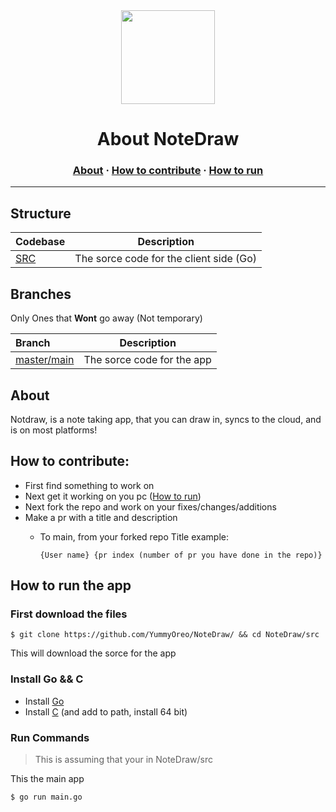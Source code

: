 <div align="center" ><img src="https://github.com/YummyOreo/NoteDraw/blob/main/Best%20logo.png" width="150" height="150"></div>
<h1 align="center">About NoteDraw</h1>
<h3 align="center"><a href="#about">About</a> · <a href="#how-to-contribute">How to contribute</a> · <a href="#how-to-run-the-app">How to run</a>

---

## Structure

| Codebase   | Description                             |
|:---------- |:---------------------------------------:|
| [SRC](src) | The sorce code for the client side (Go) |

## Branches

Only Ones that **Wont** go away (Not temporary)

| Branch                                                | Description                |
|:----------------------------------------------------- |:--------------------------:|
| [master/main](https://github.com/Yummyoreo/NoteDraw/) | The sorce code for the app |

## About

Notdraw, is a note taking app, that you can draw in, syncs to the cloud, and is on most platforms!

## How to contribute:

- First find something to work on
- Next get it working on you pc ([How to run](#how-to-run-the-app))
- Next fork the repo and work on your fixes/changes/additions
- Make a pr with a title and description
  - To main, from your forked repo
    Title example:
    
    ```
    {User name} {pr index (number of pr you have done in the repo)}
    ```

## How to run the app

### First download the files

```console
$ git clone https://github.com/YummyOreo/NoteDraw/ && cd NoteDraw/src
```

This will download the sorce for the app

### Install Go && C

- Install [Go](https://golang.org/)
- Install [C](https://sourceforge.net/projects/mingw-w64/files/Toolchains%20targetting%20Win32/Personal%20Builds/mingw-builds/installer/mingw-w64-install.exe/download) (and add to path, install 64 bit)



### Run Commands

> This is assuming that your in NoteDraw/src
  
This the main app

```
$ go run main.go
```
